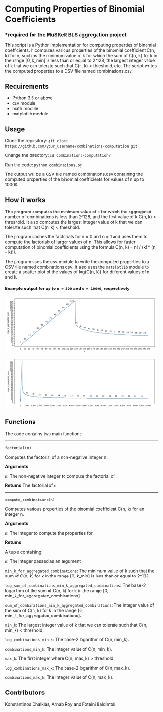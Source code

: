 # Computing Properties of Binomial Coefficients

###  *required for the MuSKeR BLS aggregation project

This script is a Python implementation for computing properties of binomial coefficients. It computes various properties
of the binomial coefficient C(n, k) for n, such as the minimum value of k for which the sum of C(n, k) for k in the 
range [0, k_min] is less than or equal to 2^128, the largest integer value of k that we can tolerate such that 
C(n, k) < threshold, etc. The script writes the computed properties to a CSV file named combinations.csv.

## Requirements
- Python 3.6 or above
- csv module
- math module
- matplotlib module

## Usage
Clone the repository: `git clone https://github.com/your_username/combinations-computation.git`

Change the directory: `cd combinations-computation/`

Run the code: `python combinations.py`

The output will be a CSV file named combinations.csv containing the computed properties of the binomial coefficients for
values of n up to 10000.

## How it works
The program computes the minimum value of k for which the aggregated number of combinations is less than 2^128, and the 
first value of k C(n, k) > threshold. It also computes the largest integer value of k that we can tolerate such that 
C(n, k) < threshold.

The program caches the factorials for n = 0 and n = 1 and uses them to compute the factorials of larger values of n. 
This allows for faster computation of binomial coefficients using the formula C(n, k) = n! / (k! * (n - k)!).

The program uses the csv module to write the computed properties to a CSV file named combinations.csv. It also uses the 
`matplotlib` module to create a scatter plot of the values of log(C(n, k)) for different values of n and k.

#### Example output for up to `n = 300` and `n = 10000`, respectively.

<p align="center">
  <img width="500" src="plot_combinatorics_n_up_to_300.png">
</p>

<p align="center">
  <img width="500" src="plot_combinatorics_n_up_to_10000.png">
</p>

## Functions
The code contains two main functions:

---
`factorial(n)`

Computes the factorial of a non-negative integer n.

**Arguments**

`n`: The non-negative integer to compute the factorial of.

**Returns**
The factorial of `n`.

---
`compute_combinations(n)`

Computes various properties of the binomial coefficient C(n, k) for an integer n.

**Arguments**

`n`: The integer to compute the properties for.

**Returns**

A tuple containing:

`n`: The integer passed as an argument.

`min_k_for_aggregated_combinations`: The minimum value of k such that the sum of C(n, k) for k in the range [0, k_min] 
is less than or equal to 2^128.

`log_sum_of_combinations_min_k_aggregated_combinations`: The base-2 logarithm of the sum of C(n, k) for k in the range 
[0, min_k_for_aggregated_combinations].

`sum_of_combinations_min_k_aggregated_combinations`: The integer value of the sum of C(n, k) for k in the range 
[0, min_k_for_aggregated_combinations].

`min_k`: The largest integer value of k that we can tolerate such that C(n, min_k) < threshold.

`log_combinations_min_k`: The base-2 logarithm of C(n, min_k).

`combinations_min_k`: The integer value of C(n, min_k).

`max_k`: The first integer where C(n, max_k) > threshold.

`log_combinations_max_k`: The base-2 logarithm of C(n, max_k).

`combinations_max_k`: The integer value of C(n, max_k).

## Contributors
Konstantinos Chalkias, Arnab Roy and Foteini Baldimtsi